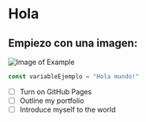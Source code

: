 # Hola
## Empiezo con una imagen:
![Image of Example](https://i.blogs.es/a19bfc/testing/1366_2000.webp)
```javascript
const variableEjemplo = "Hola mundo!"
```
- [ ] Turn on GitHub Pages
- [ ] Outline my portfolio
- [ ] Introduce myself to the world
